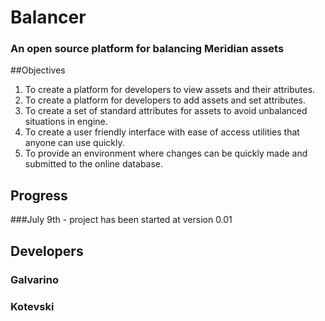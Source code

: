 # Balancer
### An open source platform for balancing Meridian assets

##Objectives
1. To create a platform for developers to view assets and their attributes.
2. To create a platform for developers to add assets and set attributes. 
3. To create a set of standard attributes for assets to avoid unbalanced situations in engine.
4. To create a user friendly interface with ease of access utilities that anyone can use quickly.
5. To provide an environment where changes can be quickly made and submitted to the online database.

## Progress

###July 9th -  project has been started at version 0.01


## Developers

### Galvarino
### Kotevski

